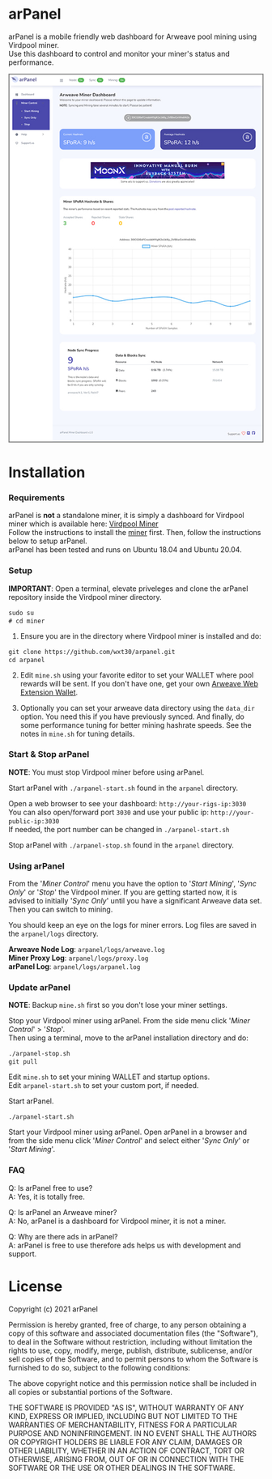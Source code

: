 # arPanel
arPanel is a mobile friendly web dashboard for Arweave pool mining using Virdpool miner.  
Use this dashboard to control and monitor your miner's status and performance.  

![arPanel Miner Dashboard](https://github.com/wxt30/arpanel/blob/master/public/images/arpanel-demo.jpg)

# Installation

### Requirements
arPanel is **not** a standalone miner, it is simply a dashboard for Virdpool miner which is available here: [Virdpool Miner](https://github.com/virdpool/miner)  
Follow the instructions to install the [miner](https://github.com/virdpool/miner) first. Then, follow the instructions below to setup arPanel.  
arPanel has been tested and runs on Ubuntu 18.04 and Ubuntu 20.04.

### Setup
**IMPORTANT**: Open a terminal, elevate priveleges and clone the arPanel repository inside the Virdpool miner directory.
```
sudo su
# cd miner
```
1) Ensure you are in the directory where Virdpool miner is installed and do:  
```
git clone https://github.com/wxt30/arpanel.git
cd arpanel
```
2) Edit `mine.sh` using your favorite editor to set your WALLET where pool rewards will be sent. If you don't have one, get your own [Arweave Web Extension Wallet](https://docs.arweave.org/info/wallets/arweave-web-extension-wallet).

3) Optionally you can set your arweave data directory using the `data_dir` option. You need this if you have previously synced. And finally, do some performance tuning for better mining hashrate speeds. See the notes in `mine.sh` for tuning details.

### Start & Stop arPanel
**NOTE**: You must stop Virdpool miner before using arPanel.  

Start arPanel with `./arpanel-start.sh` found in the `arpanel` directory.  

Open a web browser to see your dashboard: `http://your-rigs-ip:3030`  
You can also open/forward port `3030` and use your public ip: `http://your-public-ip:3030`  
If needed, the port number can be changed in `./arpanel-start.sh`  

Stop arPanel with `./arpanel-stop.sh` found in the `arpanel` directory.

### Using arPanel
From the '*Miner Control*' menu you have the option to '*Start Mining*', '*Sync Only*' or '*Stop*' the Virdpool miner. If you are getting started now, it is advised to initially '*Sync Only*' until you have a significant Arweave data set.  Then you can switch to mining.  

You should keep an eye on the logs for miner errors. Log files are saved in the `arpanel/logs` directory.  

**Arweave Node Log**: `arpanel/logs/arweave.log`  
**Miner Proxy Log**: `arpanel/logs/proxy.log`  
**arPanel Log**: `arpanel/logs/arpanel.log`  

### Update arPanel
**NOTE**: Backup `mine.sh` first so you don't lose your miner settings.  

Stop your Virdpool miner using arPanel. From the side menu click '*Miner Control*' > '*Stop*'.  
Then using a terminal, move to the arPanel installation directory and do:
```
./arpanel-stop.sh
git pull
```
Edit `mine.sh` to set your mining WALLET and startup options.  
Edit `arpanel-start.sh` to set your custom port, if needed.  

Start arPanel.
```
./arpanel-start.sh
```
Start your Virdpool miner using arPanel. Open arPanel in a browser and from the side menu click '*Miner Control*' and select either '*Sync Only*' or '*Start Mining*'.

### FAQ
Q: Is arPanel free to use?  
A: Yes, it is totally free.  

Q: Is arPanel an Arweave miner?  
A: No, arPanel is a dashboard for Virdpool miner, it is not a miner.  

Q: Why are there ads in arPanel?  
A: arPanel is free to use therefore ads helps us with development and support.

# License
Copyright (c) 2021 arPanel

Permission is hereby granted, free of charge, to any person obtaining a copy of this software and associated documentation files (the "Software"), to deal in the Software without restriction, including without limitation the rights to use, copy, modify, merge, publish, distribute, sublicense, and/or sell copies of the Software, and to permit persons to whom the Software is furnished to do so, subject to the following conditions:

The above copyright notice and this permission notice shall be included in all copies or substantial portions of the Software.

THE SOFTWARE IS PROVIDED "AS IS", WITHOUT WARRANTY OF ANY KIND, EXPRESS OR IMPLIED, INCLUDING BUT NOT LIMITED TO THE WARRANTIES OF MERCHANTABILITY, FITNESS FOR A PARTICULAR PURPOSE AND NONINFRINGEMENT. IN NO EVENT SHALL THE AUTHORS OR COPYRIGHT HOLDERS BE LIABLE FOR ANY CLAIM, DAMAGES OR OTHER LIABILITY, WHETHER IN AN ACTION OF CONTRACT, TORT OR OTHERWISE, ARISING FROM, OUT OF OR IN CONNECTION WITH THE SOFTWARE OR THE USE OR OTHER DEALINGS IN THE SOFTWARE.
